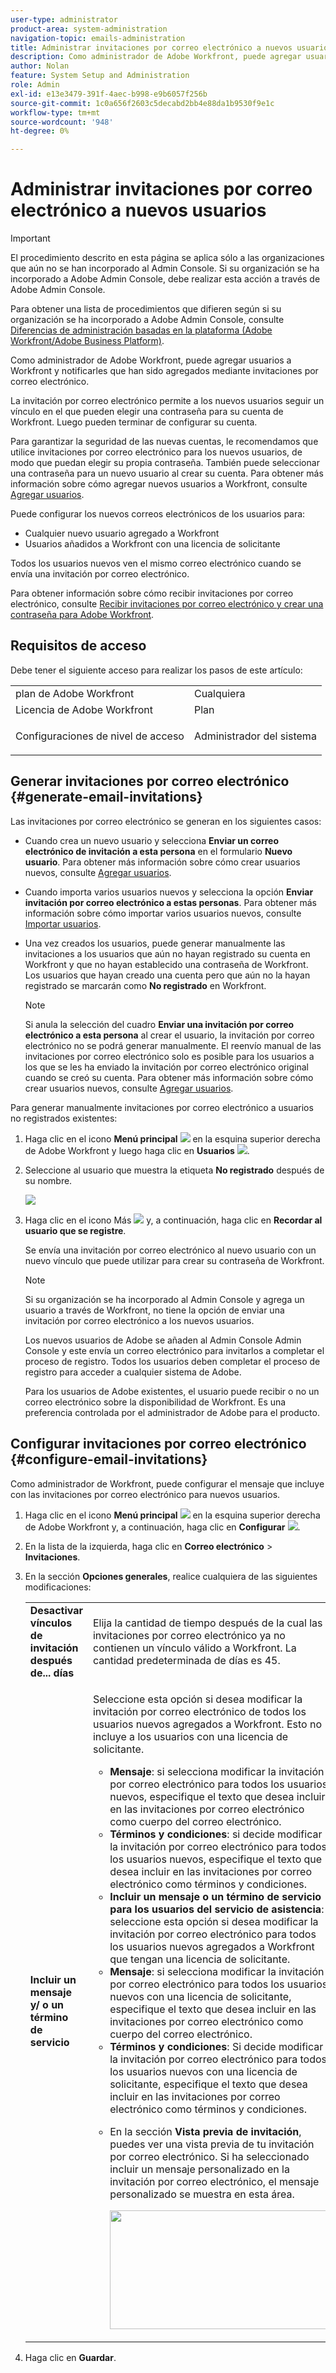 ```yaml
---
user-type: administrator
product-area: system-administration
navigation-topic: emails-administration
title: Administrar invitaciones por correo electrónico a nuevos usuarios
description: Como administrador de Adobe Workfront, puede agregar usuarios a Workfront y notificarles que han sido agregados mediante invitaciones por correo electrónico.
author: Nolan
feature: System Setup and Administration
role: Admin
exl-id: e13e3479-391f-4aec-b998-e9b6057f256b
source-git-commit: 1c0a656f2603c5decabd2bb4e88da1b9530f9e1c
workflow-type: tm+mt
source-wordcount: '948'
ht-degree: 0%

---
```


# Administrar invitaciones por correo electrónico a nuevos usuarios

<!--
<p data-mc-conditions="QuicksilverOrClassic.Draft mode">*** DON'T DELETE, DRAFT OR HIDE THIS ARTICLE. IT IS LINKED TO THE PRODUCT, THROUGH THE CONTEXT SENSITIVE HELP LINKS. **</p>
-->

>[!IMPORTANT]
>
>El procedimiento descrito en esta página se aplica sólo a las organizaciones que aún no se han incorporado al Admin Console. Si su organización se ha incorporado a Adobe Admin Console, debe realizar esta acción a través de Adobe Admin Console.
>
>Para obtener una lista de procedimientos que difieren según si su organización se ha incorporado a Adobe Admin Console, consulte [Diferencias de administración basadas en la plataforma (Adobe Workfront/Adobe Business Platform)](../../../administration-and-setup/get-started-wf-administration/actions-in-admin-console.md).

Como administrador de Adobe Workfront, puede agregar usuarios a Workfront y notificarles que han sido agregados mediante invitaciones por correo electrónico.

La invitación por correo electrónico permite a los nuevos usuarios seguir un vínculo en el que pueden elegir una contraseña para su cuenta de Workfront. Luego pueden terminar de configurar su cuenta.

Para garantizar la seguridad de las nuevas cuentas, le recomendamos que utilice invitaciones por correo electrónico para los nuevos usuarios, de modo que puedan elegir su propia contraseña. También puede seleccionar una contraseña para un nuevo usuario al crear su cuenta. Para obtener más información sobre cómo agregar nuevos usuarios a Workfront, consulte [Agregar usuarios](../../../administration-and-setup/add-users/create-and-manage-users/add-users.md).

Puede configurar los nuevos correos electrónicos de los usuarios para:

* Cualquier nuevo usuario agregado a Workfront
* Usuarios añadidos a Workfront con una licencia de solicitante

Todos los usuarios nuevos ven el mismo correo electrónico cuando se envía una invitación por correo electrónico.

Para obtener información sobre cómo recibir invitaciones por correo electrónico, consulte [Recibir invitaciones por correo electrónico y crear una contraseña para Adobe Workfront](../../../workfront-basics/manage-your-account-and-profile/managing-your-workfront-account/receive-email-invitations.md).

## Requisitos de acceso

Debe tener el siguiente acceso para realizar los pasos de este artículo:

<table style="table-layout:auto"> 
 <col> 
 <col> 
 <tbody> 
  <tr> 
   <td role="rowheader">plan de Adobe Workfront</td> 
   <td>Cualquiera</td> 
  </tr> 
  <tr> 
   <td role="rowheader">Licencia de Adobe Workfront</td> 
   <td>Plan</td> 
  </tr> 
  <tr> 
   <td role="rowheader">Configuraciones de nivel de acceso</td> 
   <td> <p>Administrador del sistema</p> </td> 
  </tr> 
 </tbody> 
</table>

## Generar invitaciones por correo electrónico {#generate-email-invitations}

Las invitaciones por correo electrónico se generan en los siguientes casos:

* Cuando crea un nuevo usuario y selecciona **Enviar un correo electrónico de invitación a esta persona** en el formulario **Nuevo usuario**. Para obtener más información sobre cómo crear usuarios nuevos, consulte [Agregar usuarios](../../../administration-and-setup/add-users/create-and-manage-users/add-users.md).
* Cuando importa varios usuarios nuevos y selecciona la opción **Enviar invitación por correo electrónico a estas personas**. Para obtener más información sobre cómo importar varios usuarios nuevos, consulte [Importar usuarios](../../../administration-and-setup/add-users/create-and-manage-users/import-users.md).
* Una vez creados los usuarios, puede generar manualmente las invitaciones a los usuarios que aún no hayan registrado su cuenta en Workfront y que no hayan establecido una contraseña de Workfront.\
  Los usuarios que hayan creado una cuenta pero que aún no la hayan registrado se marcarán como **No registrado** en Workfront.

  >[!NOTE]
  >
  >Si anula la selección del cuadro **Enviar una invitación por correo electrónico a esta persona** al crear el usuario, la invitación por correo electrónico no se podrá generar manualmente. El reenvío manual de las invitaciones por correo electrónico solo es posible para los usuarios a los que se les ha enviado la invitación por correo electrónico original cuando se creó su cuenta. Para obtener más información sobre cómo crear usuarios nuevos, consulte [Agregar usuarios](../../../administration-and-setup/add-users/create-and-manage-users/add-users.md).

Para generar manualmente invitaciones por correo electrónico a usuarios no registrados existentes:

1. Haga clic en el icono **Menú principal** ![](assets/main-menu-icon.png) en la esquina superior derecha de Adobe Workfront y luego haga clic en **Usuarios** ![](assets/users-icon-in-main-menu.png).
1. Seleccione al usuario que muestra la etiqueta **No registrado** después de su nombre.

   ![](assets/unreg-user-qs-350x221.png)

1. Haga clic en el icono Más ![](assets/more-icon.png) y, a continuación, haga clic en **Recordar al usuario que se registre**.

   Se envía una invitación por correo electrónico al nuevo usuario con un nuevo vínculo que puede utilizar para crear su contraseña de Workfront.

   >[!NOTE]
   >
   >Si su organización se ha incorporado al Admin Console y agrega un usuario a través de Workfront, no tiene la opción de enviar una invitación por correo electrónico a los nuevos usuarios.
   >
   >Los nuevos usuarios de Adobe se añaden al Admin Console Admin Console y este envía un correo electrónico para invitarlos a completar el proceso de registro. Todos los usuarios deben completar el proceso de registro para acceder a cualquier sistema de Adobe.
   >
   >Para los usuarios de Adobe existentes, el usuario puede recibir o no un correo electrónico sobre la disponibilidad de Workfront. Es una preferencia controlada por el administrador de Adobe para el producto.

## Configurar invitaciones por correo electrónico {#configure-email-invitations}

Como administrador de Workfront, puede configurar el mensaje que incluye con las invitaciones por correo electrónico para nuevos usuarios.

1. Haga clic en el icono **Menú principal** ![](assets/main-menu-icon.png) en la esquina superior derecha de Adobe Workfront y, a continuación, haga clic en **Configurar** ![](assets/gear-icon-settings.png).

1. En la lista de la izquierda, haga clic en **Correo electrónico** > **Invitaciones**.

1. En la sección **Opciones generales**, realice cualquiera de las siguientes modificaciones:

   <table style="table-layout:auto"> 
    <col> 
    <col> 
    <tbody> 
     <tr> 
      <td role="rowheader"><strong>Desactivar vínculos de invitación después de... días</strong> </td> 
      <td> <p>Elija la cantidad de tiempo después de la cual las invitaciones por correo electrónico ya no contienen un vínculo válido a Workfront. La cantidad predeterminada de días es 45.</p> </td> 
     </tr> 
     <tr> 
      <td role="rowheader"><strong>Incluir un mensaje y/ o un término de servicio</strong> </td> 
      <td> <p>Seleccione esta opción si desea modificar la invitación por correo electrónico de todos los usuarios nuevos agregados a Workfront. Esto no incluye a los usuarios con una licencia de solicitante.</p> 
       <ul> 
        <li><strong>Mensaje</strong>: si selecciona modificar la invitación por correo electrónico para todos los usuarios nuevos, especifique el texto que desea incluir en las invitaciones por correo electrónico como cuerpo del correo electrónico.</li> 
        <li><strong>Términos y condiciones</strong>: si decide modificar la invitación por correo electrónico para todos los usuarios nuevos, especifique el texto que desea incluir en las invitaciones por correo electrónico como términos y condiciones.<br></li> 
        <li><strong>Incluir un mensaje o un término de servicio para los usuarios del servicio de asistencia</strong>: seleccione esta opción si desea modificar la invitación por correo electrónico para todos los usuarios nuevos agregados a Workfront que tengan una licencia de solicitante.</li> 
        <li><strong>Mensaje</strong>: si selecciona modificar la invitación por correo electrónico para todos los usuarios nuevos con una licencia de solicitante, especifique el texto que desea incluir en las invitaciones por correo electrónico como cuerpo del correo electrónico.</li> 
        <li><strong>Términos y condiciones</strong>: Si decide modificar la invitación por correo electrónico para todos los usuarios nuevos con una licencia de solicitante, especifique el texto que desea incluir en las invitaciones por correo electrónico como términos y condiciones.<br></li> 
        <li> <p>En la sección <strong>Vista previa de invitación</strong>, puedes ver una vista previa de tu invitación por correo electrónico. Si ha seleccionado incluir un mensaje personalizado en la invitación por correo electrónico, el mensaje personalizado se muestra en esta área.</p> <p> <img src="assets/email-invitation-for-all-users-preview-qs-350x190.png" style="width: 350;height: 190;"> </p> </li> 
       </ul> </td> 
     </tr> 
    </tbody> 
   </table>

1. Haga clic en **Guardar**.
